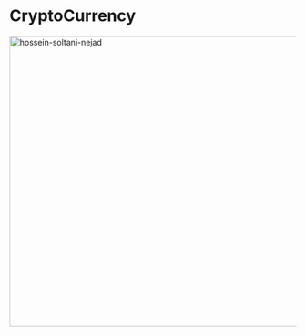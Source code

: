 # CryptoCurrency

<img align="center" src="https://github.com/hosseinsoltaninejad/CryptoCurrency/blob/main/screenshots/CryptoCurrency.gif?raw=true" alt="hossein-soltani-nejad" height="510" width="510" />
